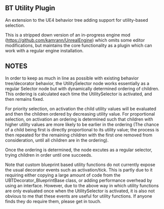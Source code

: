 BT Utility Plugin
-------------
An extension to the UE4 behavior tree adding support for utility-based selection.

This is a stripped down version of an in-progress engine mod (https://github.com/kamrann/UnrealEngine) which omits some editor modifications, but maintains the core functionality as a plugin which can work with a regular engine installation.

NOTES
-------------
In order to keep as much in line as possible with existing behavior tree/decorator behavior, the UtilitySelector node works essentially as a regular Selector node but with dynamically determined ordering of children.
This ordering is calculated each time the UtilitySelector is activated, and then remains fixed.

For priority selection, on activation the child utility values will be evaluated and then the children ordered by decreasing utility value.
For proportional selection, on activation an ordering is determined such that children with higher utility values are more likely to be earlier in the ordering (The chance of a child being first is directly proportional to its utility value; the process is then repeated for the remaining children with the first one removed from consideration, until all children are in the ordering).

Once the ordering is determined, the node excutes as a regular selector, trying children in order until one succeeds.

Note that custom blueprint based utility functions do not currently expose the usual decorator events such as activation/tick. This is partly due to it requiring either copying a large amount of code from the UBTDecorator_BlueprintBase class, or adding performance overhead by using an interface. However, due to the above way in which utility functions are only evaluated once when the UtilitySelector is activated, it is also not obvious to me that these events are useful for utility functions. If anyone finds they do require them, please get in touch.
